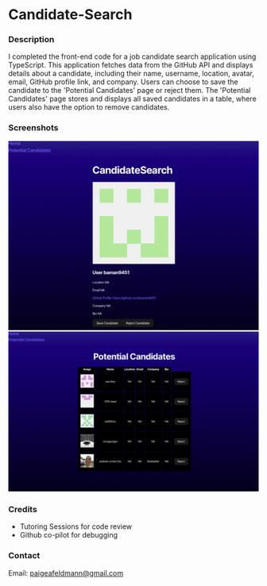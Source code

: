 # Candidate-Search

### Description
I completed the front-end code for a job candidate search application using TypeScript. This application fetches data from the GitHub API and displays details about a candidate, including their name, username, location, avatar, email, GitHub profile link, and company. Users can choose to save the candidate to the 'Potential Candidates' page or reject them. The 'Potential Candidates' page stores and displays all saved candidates in a table, where users also have the option to remove candidates. 

### Screenshots
![Home](/assets/home.png)
![Potential Candidates](/assets/potentialCandidates.png)

### Credits
- Tutoring Sessions for code review
- Github co-pilot for debugging

### Contact
Email: paigeafeldmann@gmail.com
